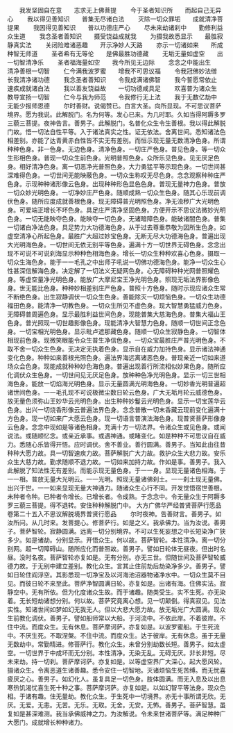 <!-- { "loadSidebar": true } -->
　　我发坚固自在意　　志求无上佛菩提
　　今于圣者知识所　　而起自己无异心
　　我以得见善知识　　普集无尽诸白法
　　灭除一切众罪垢　　成就清净菩提果
　　我因得见善知识　　普以功德庄严心
　　尽未来劫诸刹中　　勤修利益众生道
　　我念圣者善知识　　摄受饶益成就我
　　为摄我故悉显示　　最胜寂静真实法
　　关闭险难诸恶趣　　开示净妙人天路
　　亦示一切诸如来　　所成种智无师道
　　圣者希有无等伦　　是佛最胜功德藏
　　无垢无量如虚空　　出一切智清净乐
　　圣者福海量如空　　我今所见无边际
　　念念之中能出生　　清净善根一切智
　　仁今满我波罗蜜　　增我不可思议福
　　令我冠佛妙法缯　　长我清净诸功德
　　我念圣者善知识　　令我成满诸佛智
　　我今誓愿常依止　　速疾成就诸白法
　　我以善友饶益故　　一切功德咸具足
　　欢喜普为诸众生　　教导宣扬一切智
　　仁今与我为师范　　令我修行无上法
　　我于无数亿劫中　　无能少报师恩德
　　尔时善财。说偈赞已。白言大圣。向所显现。不可思议菩萨境界。愿为我说。此解脱门。名为何等。发心已来。为几时耶。久如当得阿耨多罗三藐三菩提。夜神告言。善男子。此解脱门。名普化众生令生善根。我以得此解脱门故。悟一切法自性平等。入于诸法真实之性。证无依法。舍离世间。悉知诸法色相差别。亦能了达青黄赤白性皆不实无有差别。而恒示现无量无数清净色身。所谓种种色身。非一色身。无边色身。清净色身。一切庄严色身。普见色身。等一切众生形相色身。普现一切众生前色身。光明普照色身。众所乐见色身。见无厌足色身。相好清净色身。离一切恶净光普照色身。大力勇猛平等示现色身。一切世间甚深难得色身。一切世间无能映蔽色身。一切众生称叹无尽色身。念念观察种种庄严色身。示现种种诸形像云色身。出现种种形色显色色身。普现无量神力色身。普放一切众妙光明色身。一切净妙庄严色身。随顺成熟一切众生色身。随其心乐现前调伏色身。随所应度成就善根色身。现无障碍普光明照色身。净无浊秽广大光明色身。可爱端正增长不坏色身。具足庄严清净坚固色身。方便开示不思议法微妙光明色身。一切无能映夺色身。能映夺一切色身。无诸暗障色身。能破诸闇色身。普集一切诸白净法色身。具足势力大功德海色身。从于过去尊重恭敬为因所生色身。如虚空清净心所起色身。最胜广大超过妙宝色身。无断无尽大功德海色身。普遍出现大光明海色身。一切世间无依无别平等色身。遍满十方一切世界无碍色身。念念出现不可说不可说刹海显示种种色相海色身。增长一切众生种种欢喜心色身。摄取一切众生海色身。能于一一毛孔之中出师子吼说一切佛功德海色身。能净一切众生心性甚深信解海色身。决定解了一切法义无疑网色身。心无障碍种种光网普照耀色身。等虚空量净光明色身。能放广大摩尼宝王净光明色身。照现无垢法界影像色身。世无能比色身。种种妙相差别庄严色身。普照十方色身。随时示现应诸众生常不断绝色身。出生寂静调伏一切众生色身。善能除灭一切烦恼色身。一切众生功德福田色身。能清净一切教色身。一切众生所见不虚色身。现大智慧勇猛威力色身。无障碍普周遍色身。显示最胜利益世间色身。现能普集大慈海色身。普集大福山王色身。普光照现一切世趣影像色身。现能清净大智慧力色身。随顺一切世间正念色身。一切宝相光明色身。显示毗卢遮那藏色身。随顺一切众生寂静色身。一切智体相现前色身。现微笑眼能令众生普生净信色身。一切众宝最胜庄严普光明色身。不取不舍一切众生色身。无决定无执着色身。显示自在威力加持色身。显示诸法神通变化色身。种种如来善根光照色身。遍法界海远离诸恶色身。普现亲近一切如来道场众会色身。现能成就种种妙色海色身。普遍出现善行所流相似妙果色身。随所应化调伏众生色身。一切世间见无厌足色身。放种种色净光明色身。显示一切三世相海色身。能放一切焰海光明色身。显示无量圆满光明海色身。一切妙香光明普遍超诸世间色身。一一毛孔现不可说极微尘数日轮云色身。广大无垢月轮云威德色身。放无量色须弥山王妙华云光明色身。出生种种妙鬘云光明色身。显示一切宝莲华云色身。出兴一切烧香形像云普遍法界色身。念念普散一切末香藏云现前变化遍满十方色身。现一切如来广大愿云色身。现一切语言普演法海色身。现普贤菩萨形像身云色身。念念中现如是等诸色相身。充满十方一切法界。令诸众生或见色身。或闻说法。或随顺忆念。或亲近承事。或遇神通。或睹变化。如是种种不可思议自在威力。悉随心乐皆得开悟。应时调伏。舍不善业。善行圆满。善男子。当知此由往昔种种大愿力故。具一切智速疾力故。菩萨解脱广大力故。救护众生大悲力故。安乐众生大慈力故。勤求随顺不退力故。一切如来加持力故。作如是事。善男子。我入此解脱了知法性无有差别。而能示现无量色身。于一一身。显现无量诸色相海。于一一相。普放无量大光明云。一一光明。照现无量诸佛刹土。一一刹土现无量佛。出兴于世。一一如来显现无量大神通力。随诸众生心行不同。开发觉悟宿世善根。未种者令种。已种者令增长。已增长者。令成熟。于念念中。令无量众生于阿耨多罗三藐三菩提。得不退转。安住种种解脱门中。
大方广佛华严经普贤菩萨行愿品卷第二十五入不思议解脱境界普贤行愿品
　　尔时夜神。告善财言。善男子。如汝所问。从几时来。发菩提心。修菩萨行。如是之义。我承佛力。当为汝说。善男子。菩萨智轮。寂静圆满。远离一切分别境界。不可以生死妄想之中长短染净广狭多少。如是诸劫。分别显示。开悟众生。何以故。菩萨智轮。本性清净。离一切分别网。超一切障碍山。随所应化而普照故。善男子。譬如日轮体无昼夜。但出时名昼。没时名夜。菩萨智轮亦复如是。无有分别。亦无三世。但随世间及菩萨智轮威德力故。于无别中建立差别。教化众生。言其止住前劫后劫染净多少。善男子。譬如日轮住阎浮空。其影悉现一切净宝及以河海池沼器物诸净水中。一切众生莫不目见。而彼日轮不来至此。菩萨净智圆满日轮。亦复如是。出诸有海。住佛实法。寂静空中。无有所依。但为化度诸众生故。而于诸趣。随类受生。实不生死。亦无染着。无长短劫诸想分别。何以故。菩萨究竟离心想。见一切颠倒。得真寂见。见法实性。知诸世间如梦如幻无我无人。但以大悲大愿力故。放无垢光广大圆满。现众生前教化调伏。善男子。譬如船师常以大船。于河流中。不依此岸。不着彼岸。不住中流。而度众生。无有休息。菩萨摩诃萨。亦复如是。以波罗蜜船。于生死流中。不厌生死。不取涅槃。不住中流。而度众生。达于彼岸。无有休息。虽于无量无数劫中。常勤精进。修菩萨行。教化众生。未曾分别劫数长短。善男子。如太虚空。一切世界于中成坏而无分别。本性清净。无染无乱。无碍无厌。非长非短。尽未来劫。持一切刹。菩萨摩诃萨。亦复如是。以等虚空界广大深心。起大愿风轮。摄诸众生。令离恶道生诸善趣。悉令安住一切智地。灭诸烦恼生死苦缚。而无忧喜疲厌之心。善男子。如幻化人。虽复具足一切色身。肢体圆满。而无入息及以出息寒热饥渴忧喜生死十种之事。菩萨摩诃萨。亦复如是。以如幻智平等法身。现众色相。于诸有趣。住无量劫。教化众生。于生死中一切境界。亦无十事所谓无欣。无厌。无爱。无恚。无苦。无乐。无取。无舍。无安。无怖。善男子。菩萨智慧。虽复如是甚深难测。我当承佛威神之力。为汝解说。令未来世诸菩萨等。满足种种广大愿门。成就增长种种诸力。
